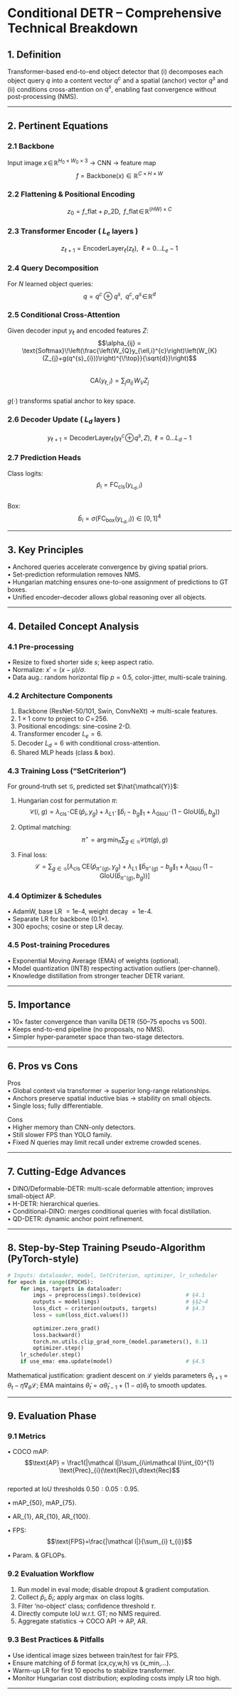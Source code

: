 # Conditional DETR – Comprehensive Technical Breakdown  

## 1. Definition  
Transformer-based end-to-end object detector that (i) decomposes each object query $q$ into a content vector $q^{c}$ and a spatial (anchor) vector $q^{s}$ and (ii) conditions cross-attention on $q^{s}$, enabling fast convergence without post-processing (NMS).

---

## 2. Pertinent Equations  

### 2.1 Backbone  
Input image $x\!\in\!\mathbb R^{H_{0}\times W_{0}\times3}$ → CNN → feature map  
$$f=\text{Backbone}(x)\in\mathbb R^{C\times H\times W}$$  

### 2.2 Flattening & Positional Encoding  
$$z_{0} = f\_\text{flat} + p\_\text{2D},\;\; f\_\text{flat}\!\in\!\mathbb R^{(HW)\times C}$$  

### 2.3 Transformer Encoder ( $L_{e}$ layers )  
$$z_{\ell+1} = \text{EncoderLayer}_{\ell}(z_\ell),\;\; \ell=0\dots L_{e}-1$$  

### 2.4 Query Decomposition  
For $N$ learned object queries:  
$$q = q^{c} \oplus q^{s},\;\; q^{c},q^{s}\!\in\!\mathbb R^{d}$$  

### 2.5 Conditional Cross-Attention  
Given decoder input $y_{\ell}$ and encoded features $Z$:  
$$\alpha_{ij} = \text{Softmax}\!\left(\frac{\left(W_{Q}y_{\ell,i}^{c}\right)\left(W_{K}(Z_{j}+g(q^{s}_{i}))\right)^{\!\top}}{\sqrt{d}}\right)$$  
$$\text{CA}(y_{\ell,i}) = \sum_{j} \alpha_{ij}\, W_{V} Z_{j}$$  
$g(\cdot)$ transforms spatial anchor to key space.

### 2.6 Decoder Update ( $L_{d}$ layers )  
$$y_{\ell+1} = \text{DecoderLayer}_{\ell}\big(y_{\ell}^{c}\!\oplus\!q^{s},\, Z\big),\;\; \ell=0\dots L_{d}-1$$  

### 2.7 Prediction Heads  
Class logits: $$\hat{p}_{i} = \text{FC}_{\text{cls}}(y_{L_{d},i})$$  
Box: $$\hat{b}_{i} = \sigma\big(\text{FC}_{\text{box}}(y_{L_{d},i})\big)\in[0,1]^{4}$$  

---

## 3. Key Principles  
• Anchored queries accelerate convergence by giving spatial priors.  
• Set-prediction reformulation removes NMS.  
• Hungarian matching ensures one-to-one assignment of predictions to GT boxes.  
• Unified encoder–decoder allows global reasoning over all objects.

---

## 4. Detailed Concept Analysis  

### 4.1 Pre-processing  
• Resize to fixed shorter side $s$; keep aspect ratio.  
• Normalize: $x'=(x-\mu)/\sigma$.  
• Data aug.: random horizontal flip $p=0.5$, color-jitter, multi-scale training.  

### 4.2 Architecture Components  
1. Backbone (ResNet-50/101, Swin, ConvNeXt) → multi-scale features.  
2. $1\times1$ conv to project to $C\!=\!256$.  
3. Positional encodings: sine-cosine 2-D.  
4. Transformer encoder $L_{e}=6$.  
5. Decoder $L_{d}=6$ with conditional cross-attention.  
6. Shared MLP heads (class & box).  

### 4.3 Training Loss (“SetCriterion”)  
For ground-truth set $\mathcal{G}$, predicted set $\hat{\mathcal{Y}}$:  

1. Hungarian cost for permutation $\pi$:  
$$\mathcal{C}(i,\;g) = \lambda_{\text{cls}}\!\cdot\! \text{CE}\!\big(\hat{p}_{i},\, y_{g}\big) + 
\lambda_{L1}\!\cdot\! \lVert \hat{b}_{i}-b_{g}\rVert_{1} + 
\lambda_{\text{GIoU}}\!\cdot\! (1-\text{GIoU}(\hat{b}_{i},b_{g}))$$  

2. Optimal matching: $$\pi^{\star} = \arg\min_{\pi}\sum_{g\in\mathcal G}\mathcal C(\pi(g),g)$$  

3. Final loss:  
$$\mathcal{L}= \sum_{g\in\mathcal G} \big[\lambda_{\text{cls}}\;\text{CE}(\hat{p}_{\pi^{\star}(g)},y_{g}) + 
\lambda_{L1}\; \lVert \hat{b}_{\pi^{\star}(g)} - b_{g}\rVert_{1} + 
\lambda_{\text{GIoU}}\; \big(1-\text{GIoU}(\hat{b}_{\pi^{\star}(g)},b_{g})\big)\big]$$  

### 4.4 Optimizer & Schedules  
• AdamW, base LR $=1\text{e-}4$, weight decay $=1\text{e-}4$.  
• Separate LR for backbone (0.1×).  
• 300 epochs; cosine or step LR decay.  

### 4.5 Post-training Procedures  
• Exponential Moving Average (EMA) of weights (optional).  
• Model quantization (INT8) respecting activation outliers (per-channel).  
• Knowledge distillation from stronger teacher DETR variant.  

---

## 5. Importance  
• 10× faster convergence than vanilla DETR (50–75 epochs vs 500).  
• Keeps end-to-end pipeline (no proposals, no NMS).  
• Simpler hyper-parameter space than two-stage detectors.  

---

## 6. Pros vs Cons  
Pros  
• Global context via transformer → superior long-range relationships.  
• Anchors preserve spatial inductive bias → stability on small objects.  
• Single loss; fully differentiable.  

Cons  
• Higher memory than CNN-only detectors.  
• Still slower FPS than YOLO family.  
• Fixed $N$ queries may limit recall under extreme crowded scenes.  

---

## 7. Cutting-Edge Advances  
• DINO/Deformable-DETR: multi-scale deformable attention; improves small-object AP.  
• H-DETR: hierarchical queries.  
• Conditional-DINO: merges conditional queries with focal distillation.  
• QD-DETR: dynamic anchor point refinement.  

---

## 8. Step-by-Step Training Pseudo-Algorithm (PyTorch-style)  

```python
# Inputs: dataloader, model, SetCriterion, optimizer, lr_scheduler
for epoch in range(EPOCHS):
    for imgs, targets in dataloader:
        imgs = preprocess(imgs).to(device)              # §4.1
        outputs = model(imgs)                           # §§2–4
        loss_dict = criterion(outputs, targets)         # §4.3
        loss = sum(loss_dict.values())
        
        optimizer.zero_grad()
        loss.backward()
        torch.nn.utils.clip_grad_norm_(model.parameters(), 0.1)
        optimizer.step()
    lr_scheduler.step()
    if use_ema: ema.update(model)                       # §4.5
```

Mathematical justification: gradient descent on $\mathcal L$ yields parameters $\theta_{t+1}=\theta_{t}-\eta \nabla_{\theta}\mathcal L$; EMA maintains $\tilde\theta_{t}=\alpha\tilde\theta_{t-1}+(1-\alpha)\theta_{t}$ to smooth updates.

---

## 9. Evaluation Phase  

### 9.1 Metrics  
• COCO mAP:  
$$\text{AP} = \frac1{|\mathcal I|}\sum_{i\in\mathcal I}\int_{0}^{1} \text{Prec}_{i}(\text{Rec})\,d\text{Rec}$$  
reported at IoU thresholds $0.50:0.05:0.95$.  

• mAP\_{50}, mAP\_{75}.  

• AR\_{1}, AR\_{10}, AR\_{100}.  

• FPS: $$\text{FPS}=\frac{|\mathcal I|}{\sum_{i} t_{i}}$$  

• Param. & GFLOPs.  

### 9.2 Evaluation Workflow  
1. Run model in eval mode; disable dropout & gradient computation.  
2. Collect $\hat{p}_{i},\hat{b}_{i}$; apply $\arg\max$ on class logits.  
3. Filter ‘no-object’ class; confidence threshold $\tau$.  
4. Directly compute IoU w.r.t. GT; no NMS required.  
5. Aggregate statistics → COCO API → AP, AR.  

### 9.3 Best Practices & Pitfalls  
• Use identical image sizes between train/test for fair FPS.  
• Ensure matching of $\hat{b}$ format (cx,cy,w,h) vs (x\_min,…).  
• Warm-up LR for first 10 epochs to stabilize transformer.  
• Monitor Hungarian cost distribution; exploding costs imply LR too high.  

---